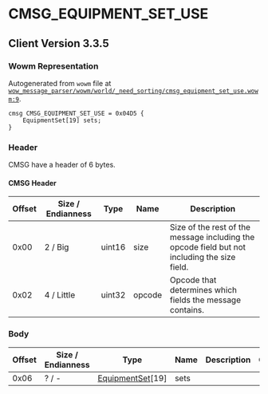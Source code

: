 # CMSG_EQUIPMENT_SET_USE

## Client Version 3.3.5

### Wowm Representation

Autogenerated from `wowm` file at [`wow_message_parser/wowm/world/_need_sorting/cmsg_equipment_set_use.wowm:9`](https://github.com/gtker/wow_messages/tree/main/wow_message_parser/wowm/world/_need_sorting/cmsg_equipment_set_use.wowm#L9).
```rust,ignore
cmsg CMSG_EQUIPMENT_SET_USE = 0x04D5 {
    EquipmentSet[19] sets;
}
```
### Header

CMSG have a header of 6 bytes.

#### CMSG Header

| Offset | Size / Endianness | Type   | Name   | Description |
| ------ | ----------------- | ------ | ------ | ----------- |
| 0x00   | 2 / Big           | uint16 | size   | Size of the rest of the message including the opcode field but not including the size field.|
| 0x02   | 4 / Little        | uint32 | opcode | Opcode that determines which fields the message contains.|

### Body

| Offset | Size / Endianness | Type | Name | Description | Comment |
| ------ | ----------------- | ---- | ---- | ----------- | ------- |
| 0x06 | ? / - | [EquipmentSet](equipmentset.md)[19] | sets |  |  |

